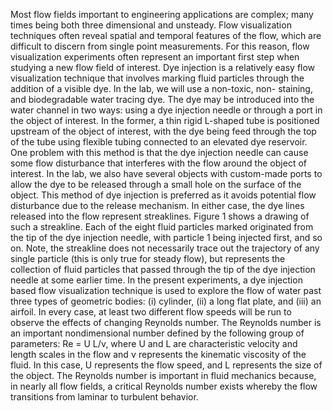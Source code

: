 Most flow fields important to engineering applications are complex; many times being both
three dimensional and unsteady. Flow visualization techniques often reveal spatial and
temporal features of the flow, which are difficult to discern from single point measurements.
For this reason, flow visualization experiments often represent an important first step when
studying a new flow field of interest.
Dye injection is a relatively easy flow visualization technique that involves marking fluid
particles through the addition of a visible dye. In the lab, we will use a non-toxic, non-
staining, and biodegradable water tracing dye. The dye may be introduced into the water
channel in two ways: using a dye injection needle or through a port in the object of interest.
In the former, a thin rigid L-shaped tube is positioned upstream of the object of interest, with
the dye being feed through the top of the tube using flexible tubing connected to an elevated
dye reservoir. One problem with this method is that the dye injection needle can cause some
flow disturbance that interferes with the flow around the object of interest. In the lab, we
also have several objects with custom-made ports to allow the dye to be released through
a small hole on the surface of the object. This method of dye injection is preferred as it
avoids potential flow disturbance due to the release mechanism. In either case, the dye lines
released into the flow represent streaklines. Figure 1 shows a drawing of such a streakline.
Each of the eight fluid particles marked originated from the tip of the dye injection needle,
with particle 1 being injected first, and so on. Note, the streakline does not necessarily trace
out the trajectory of any single particle (this is only true for steady flow), but represents the
collection of fluid particles that passed through the tip of the dye injection needle at some
earlier time.
In the present experiments, a dye injection based flow visualization technique is used to
explore the flow of water past three types of geometric bodies: (i) cylinder, (ii) a long flat
plate, and (iii) an airfoil. In every case, at least two different flow speeds will be run to
observe the effects of changing Reynolds number. The Reynolds number is an important
nondimensional number defined by the following group of parameters: Re = U L/ν, where U
and L are characteristic velocity and length scales in the flow and ν represents the kinematic
viscosity of the fluid. In this case, U represents the flow speed, and L represents the size
of the object. The Reynolds number is important in fluid mechanics because, in nearly all
flow fields, a critical Reynolds number exists whereby the flow transitions from laminar to
turbulent behavior.
